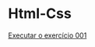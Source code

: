 # Html-Css

<a href="https://mateusvdev.github.io/Html-Css/exercicios/ex001/">Executar o exercício 001